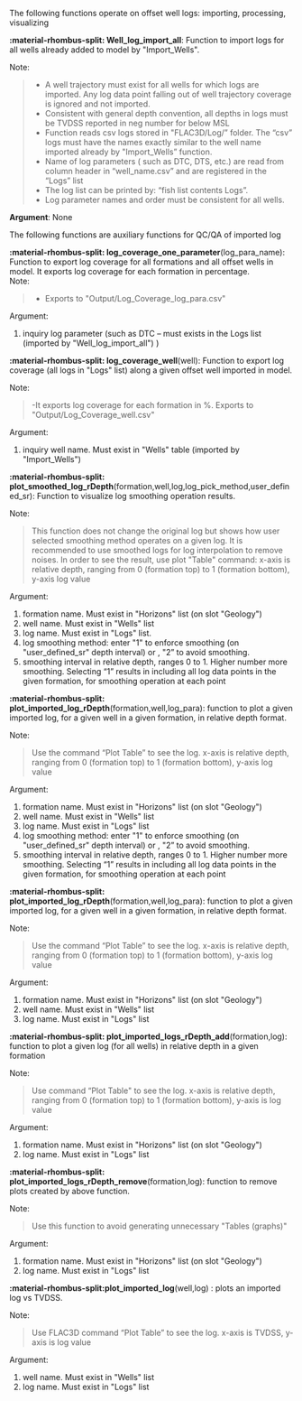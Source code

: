 The following functions operate on offset well logs: importing, processing, visualizing 

**:material-rhombus-split: Well_log_import_all**: Function to import logs for all wells already added to model by "Import_Wells".  

Note: 

>- A well trajectory must exist for all wells for which logs are imported. Any log data point falling out of 
well trajectory coverage is ignored and not imported.  
>- Consistent with general depth convention, all depths in logs must be TVDSS reported in neg number for 
below MSL 
>- Function reads csv logs stored in "FLAC3D/Log/” folder. The “csv” logs must have the names exactly 
similar to the well name imported already by "Import_Wells” function. 
>- Name of log parameters ( such as DTC, DTS, etc.) are read from column header in “well_name.csv” and 
are registered in the “Logs” list  
>- The log list can be printed by: “fish list contents Logs”.  
>- Log parameter names and order must be consistent for all wells. 

**Argument**: None

The following functions are auxiliary functions for QC/QA of imported log 

**:material-rhombus-split: log_coverage_one_parameter**(log_para_name): Function to export log coverage for all formations and 
all offset wells in model. It exports log coverage for each formation in percentage.  
Note:  
> - Exports to "Output/Log_Coverage_log_para.csv" 

Argument:  

1. inquiry log parameter (such as DTC – must exists in the Logs list (imported by "Well_log_import_all") )

**:material-rhombus-split: log_coverage_well**(well): Function to export log coverage (all logs in "Logs" list) along a given offset well 
imported in model.  

Note:  
> -It exports log coverage for each formation in %. Exports to "Output/Log_Coverage_well.csv"


Argument:  

1. inquiry well name. Must exist in "Wells" table (imported by "Import_Wells") 

 **:material-rhombus-split: plot_smoothed_log_rDepth**(formation,well,log,log_pick_method,user_defined_sr): Function to visualize 
log smoothing operation results. 

Note:  
> This function does not change the original log but shows how user selected smoothing method operates 
on a given log. It is recommended to use smoothed logs for log interpolation to remove noises. In order 
to see the result, use plot "Table" command: x-axis is relative depth, ranging from 0 (formation top) to 1 
(formation bottom), y-axis log value 


Argument:  

1. formation name. Must exist in "Horizons" list (on slot "Geology") 
2. well name. Must exist in "Wells" list 
3. log name. Must exist in "Logs" list.  
4. log smoothing method: enter "1" to enforce smoothing (on "user_defined_sr" depth interval) or , "2” 
to avoid smoothing.  
5. smoothing interval in relative depth, ranges 0 to 1. Higher number more smoothing. Selecting “1” 
results in including all log data points in the given formation, for smoothing operation at each point 



**:material-rhombus-split: plot_imported_log_rDepth**(formation,well,log_para): function to plot a given imported log, for a given 
well in a given formation, in relative depth format. 

Note: 
 
> Use the command “Plot Table” to see the log. x-axis is relative depth, ranging from 0 (formation top) to 
1 (formation bottom), y-axis log value 

Argument:

1. formation name. Must exist in "Horizons" list (on slot "Geology") 
2. well name. Must exist in "Wells" list 
3. log name. Must exist in "Logs" list
4. log smoothing method: enter "1" to enforce smoothing (on "user_defined_sr" depth interval) or , "2” 
to avoid smoothing.  
5. smoothing interval in relative depth, ranges 0 to 1. Higher number more smoothing. Selecting “1” 
results in including all log data points in the given formation, for smoothing operation at each point 

**:material-rhombus-split: plot_imported_log_rDepth**(formation,well,log_para): function to plot a given imported log, for a given 
well in a given formation, in relative depth format. 

Note: 

>Use the command “Plot Table” to see the log. x-axis is relative depth, ranging from 0 (formation top) to 
1 (formation bottom), y-axis log value 

Argument: 

1. formation name. Must exist in "Horizons" list (on slot "Geology") 
2. well name. Must exist in "Wells" list 
3. log name. Must exist in "Logs" list 


**:material-rhombus-split: plot_imported_logs_rDepth_add**(formation,log):  function to plot a given log (for all wells) in relative 
depth in a given formation 

Note:  
>Use command “Plot Table" to see the log. x-axis is relative depth, ranging from 0 (formation top) to 1 
(formation bottom), y-axis is log value 

Argument: 

1. formation name. Must exist in "Horizons" list (on slot "Geology") 
2. log name. Must exist in "Logs" list 


**:material-rhombus-split: plot_imported_logs_rDepth_remove**(formation,log): function to remove plots created by above 
function.  

Note: 
>Use this function to avoid generating unnecessary "Tables (graphs)" 

Argument: 

1. formation name. Must exist in "Horizons" list (on slot "Geology") 
2. log name. Must exist in "Logs" list

**:material-rhombus-split:plot_imported_log**(well,log) : plots an imported log vs TVDSS.  

Note: 

>Use FLAC3D command “Plot Table” to see the log. x-axis is TVDSS, y-axis is log value 

Argument: 

1. well name. Must exist in "Wells" list 
2. log name. Must exist in "Logs" list 